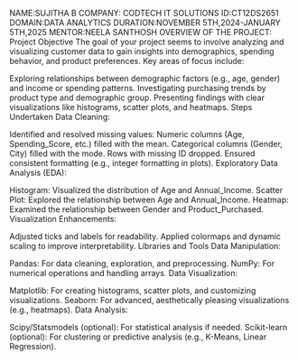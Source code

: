 NAME:SUJITHA B
COMPANY: CODTECH IT SOLUTIONS
ID:CT12DS2651
DOMAIN:DATA ANALYTICS
DURATION:NOVEMBER 5TH,2024-JANUARY 5TH,2025
MENTOR:NEELA SANTHOSH
OVERVIEW OF THE PROJECT:
Project Objective
The goal of your project seems to involve analyzing and visualizing customer data to gain insights into demographics, spending behavior, and product preferences. Key areas of focus include:

Exploring relationships between demographic factors (e.g., age, gender) and income or spending patterns.
Investigating purchasing trends by product type and demographic group.
Presenting findings with clear visualizations like histograms, scatter plots, and heatmaps.
Steps Undertaken
Data Cleaning:

Identified and resolved missing values:
Numeric columns (Age, Spending_Score, etc.) filled with the mean.
Categorical columns (Gender, City) filled with the mode.
Rows with missing ID dropped.
Ensured consistent formatting (e.g., integer formatting in plots).
Exploratory Data Analysis (EDA):

Histogram: Visualized the distribution of Age and Annual_Income.
Scatter Plot: Explored the relationship between Age and Annual_Income.
Heatmap: Examined the relationship between Gender and Product_Purchased.
Visualization Enhancements:

Adjusted ticks and labels for readability.
Applied colormaps and dynamic scaling to improve interpretability.
Libraries and Tools
Data Manipulation:

Pandas: For data cleaning, exploration, and preprocessing.
NumPy: For numerical operations and handling arrays.
Data Visualization:

Matplotlib: For creating histograms, scatter plots, and customizing visualizations.
Seaborn: For advanced, aesthetically pleasing visualizations (e.g., heatmaps).
Data Analysis:

Scipy/Statsmodels (optional): For statistical analysis if needed.
Scikit-learn (optional): For clustering or predictive analysis (e.g., K-Means, Linear Regression).
